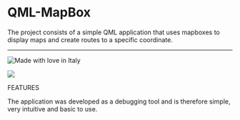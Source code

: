 # QML-MapBox
The project consists of a simple QML application that uses mapboxes to display maps and create routes to a specific coordinate. 

***
![Made with love in Italy](https://madewithlove.now.sh/it?heart=true&colorA=%234d3c6f&template=for-the-badge)

![](https://github.com/DarkShrill/QML-MapBox/blob/master/stuff/2023-04-04-12-04-27.gif)


FEATURES

The application was developed as a debugging tool and is therefore simple, very intuitive and basic to use. 
